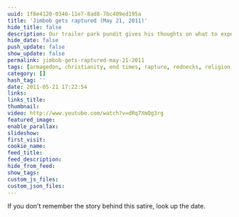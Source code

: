 ```yaml
---
uuid: 1f8e4120-0346-11e7-8ad8-7bc409ed195a
title: 'Jimbob gets raptured (May 21, 2011)'
hide_title: false
description: Our trailer park pundit gives his thoughts on what to expect tonight with the rapture, and some quick tips to make sure you get picked up during the flyby.
hide_date: false
push_update: false
show_update: false
permalink: jimbob-gets-raptured-may-21-2011
tags: [armagedon, christianity, end times, rapture, rednecks, religion, revelations]
category: []
hash_tag: ''
date: 2011-05-21 17:22:54
links:
links_title:
thumbnail:
video: http://www.youtube.com/watch?v=dRq7XmQg3rg
featured_image:
enable_parallax:
slideshow:
first_visit:
cookie_name:
feed_title:
feed_description:
hide_from_feed:
show_tags:
custom_js_files:
custom_json_files:
---
```

If you don't remember the story behind this satire, look up the date.